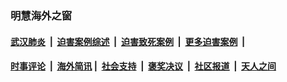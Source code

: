 
### 明慧海外之窗

####  [武汉肺炎](indexes/365.md?t=04131301) &nbsp;|&nbsp;  [迫害案例综述](indexes/328.md?t=04131301) &nbsp;|&nbsp; [迫害致死案例](indexes/277.md?t=04131301)  &nbsp;|&nbsp; [更多迫害案例](indexes/81.md?t=04131301)  &nbsp;|&nbsp; 
####  [时事评论](indexes/19.md?t=04131301) &nbsp;|&nbsp; [海外简讯](indexes/245.md?t=04131301)&nbsp;|&nbsp;  [社会支持](indexes/140.md?t=04131301) &nbsp;|&nbsp; [褒奖决议](indexes/282.md?t=04131301) &nbsp;|&nbsp; [社区报道](indexes/91.md?t=04131301)  &nbsp;|&nbsp; [天人之间](indexes/78.md?t=04131301) 

